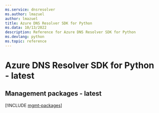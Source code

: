 ```yaml
---
ms.service: dnsresolver
ms.author: lmazuel
author: lmazuel
title: Azure DNS Resolver SDK for Python
ms.data: 10/13/2022
description: Reference for Azure DNS Resolver SDK for Python
ms.devlang: python
ms.topic: reference
---
```

# Azure DNS Resolver SDK for Python - latest

## Management packages - latest
[!INCLUDE [mgmt-packages](dns-resolver-mgmt-index.md)]